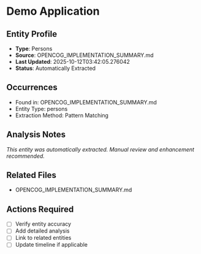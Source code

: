 # Demo Application

## Entity Profile
- **Type**: Persons
- **Source**: OPENCOG_IMPLEMENTATION_SUMMARY.md
- **Last Updated**: 2025-10-12T03:42:05.276042
- **Status**: Automatically Extracted

## Occurrences
- Found in: OPENCOG_IMPLEMENTATION_SUMMARY.md
- Entity Type: persons
- Extraction Method: Pattern Matching

## Analysis Notes
*This entity was automatically extracted. Manual review and enhancement recommended.*

## Related Files
- OPENCOG_IMPLEMENTATION_SUMMARY.md

## Actions Required
- [ ] Verify entity accuracy
- [ ] Add detailed analysis
- [ ] Link to related entities
- [ ] Update timeline if applicable
